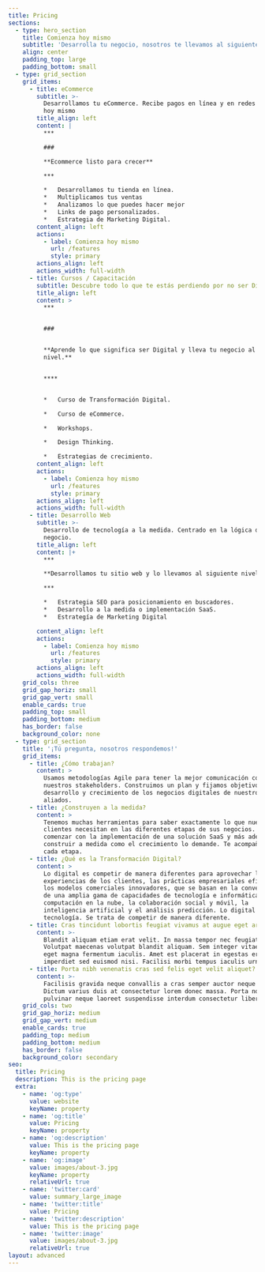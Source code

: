 ```yaml
---
title: Pricing
sections:
  - type: hero_section
    title: Comienza hoy mismo
    subtitle: 'Desarrolla tu negocio, nosotros te llevamos al siguiente nivel.'
    align: center
    padding_top: large
    padding_bottom: small
  - type: grid_section
    grid_items:
      - title: eCommerce
        subtitle: >-
          Desarrollamos tu eCommerce. Recibe pagos en línea y en redes sociales
          hoy mismo
        title_align: left
        content: |
          ***

          ###

          **Ecommerce listo para crecer**

          ***

          *   Desarrollamos tu tienda en línea.
          *   Multiplicamos tus ventas
          *   Analizamos lo que puedes hacer mejor
          *   Links de pago personalizados.
          *   Estrategia de Marketing Digital.
        content_align: left
        actions:
          - label: Comienza hoy mismo
            url: /features
            style: primary
        actions_align: left
        actions_width: full-width
      - title: Cursos / Capacitación
        subtitle: Descubre todo lo que te estás perdiendo por no ser Digital.
        title_align: left
        content: >
          ***


          ###


          **Aprende lo que significa ser Digital y lleva tu negocio al siguiente
          nivel.**


          ****


          *   Curso de Transformación Digital.

          *   Curso de eCommerce.

          *   Workshops.

          *   Design Thinking.

          *   Estrategias de crecimiento.
        content_align: left
        actions:
          - label: Comienza hoy mismo
            url: /features
            style: primary
        actions_align: left
        actions_width: full-width
      - title: Desarrollo Web
        subtitle: >-
          Desarrollo de tecnología a la medida. Centrado en la lógica de
          negocio.
        title_align: left
        content: |+
          ***

          **Desarrollamos tu sitio web y lo llevamos al siguiente nivel.**

          ***

          *   Estrategia SEO para posicionamiento en buscadores.
          *   Desarrollo a la medida o implementación SaaS.
          *   Estrategía de Marketing Digital

        content_align: left
        actions:
          - label: Comienza hoy mismo
            url: /features
            style: primary
        actions_align: left
        actions_width: full-width
    grid_cols: three
    grid_gap_horiz: small
    grid_gap_vert: small
    enable_cards: true
    padding_top: small
    padding_bottom: medium
    has_border: false
    background_color: none
  - type: grid_section
    title: '¡Tú pregunta, nosotros respondemos!'
    grid_items:
      - title: ¿Cómo trabajan?
        content: >
          Usamos metodologías Agile para tener la mejor comunicación con
          nuestros stakeholders. Construimos un plan y fijamos objetivos para el
          desarrollo y crecimiento de los negocios digitales de nuestros
          aliados. 
      - title: ¿Construyen a la medida?
        content: >
          Tenemos muchas herramientas para saber exactamente lo que nuestros
          clientes necesitan en las diferentes etapas de sus negocios. Podemos
          comenzar con la implementación de una solución SaaS y más adelante
          construir a medida como el crecimiento lo demande. Te acompañamos en
          cada etapa. 
      - title: ¿Qué es la Transformación Digital?
        content: >
          Lo digital es competir de manera diferentes para aprovechar las nuevas
          experiencias de los clientes, las prácticas empresariales eficientes y
          los modelos comerciales innovadores, que se basan en la convergencia
          de una amplia gama de capacidades de tecnología e informática, como la
          computación en la nube, la colaboración social y móvil, la
          inteligencia artificial y el análisis predicción. Lo digital no es la
          tecnología. Se trata de competir de manera diferente.
      - title: Cras tincidunt lobortis feugiat vivamus at augue eget arcu?
        content: >-
          Blandit aliquam etiam erat velit. In massa tempor nec feugiat.
          Volutpat maecenas volutpat blandit aliquam. Sem integer vitae justo
          eget magna fermentum iaculis. Amet est placerat in egestas erat
          imperdiet sed euismod nisi. Facilisi morbi tempus iaculis urna.
      - title: Porta nibh venenatis cras sed felis eget velit aliquet?
        content: >-
          Facilisis gravida neque convallis a cras semper auctor neque vitae.
          Dictum varius duis at consectetur lorem donec massa. Porta non
          pulvinar neque laoreet suspendisse interdum consectetur libero.
    grid_cols: two
    grid_gap_horiz: medium
    grid_gap_vert: medium
    enable_cards: true
    padding_top: medium
    padding_bottom: medium
    has_border: false
    background_color: secondary
seo:
  title: Pricing
  description: This is the pricing page
  extra:
    - name: 'og:type'
      value: website
      keyName: property
    - name: 'og:title'
      value: Pricing
      keyName: property
    - name: 'og:description'
      value: This is the pricing page
      keyName: property
    - name: 'og:image'
      value: images/about-3.jpg
      keyName: property
      relativeUrl: true
    - name: 'twitter:card'
      value: summary_large_image
    - name: 'twitter:title'
      value: Pricing
    - name: 'twitter:description'
      value: This is the pricing page
    - name: 'twitter:image'
      value: images/about-3.jpg
      relativeUrl: true
layout: advanced
---
```

